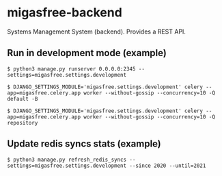 # migasfree-backend

Systems Management System (backend). Provides a REST API.

## Run in development mode (example)

`$ python3 manage.py runserver 0.0.0.0:2345 --settings=migasfree.settings.development`

`$ DJANGO_SETTINGS_MODULE='migasfree.settings.development' celery --app=migasfree.celery.app worker --without-gossip --concurrency=10 -Q default -B`

`$ DJANGO_SETTINGS_MODULE='migasfree.settings.development' celery --app=migasfree.celery.app worker --without-gossip --concurrency=10 -Q repository`

## Update redis syncs stats (example)

`$ python3 manage.py refresh_redis_syncs --settings=migasfree.settings.development --since 2020 --until=2021`
